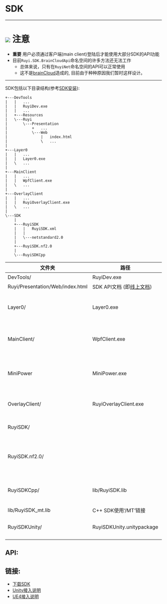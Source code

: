 # SDK

---
# ![](/docs/img/warning.png) 注意

- __重要__ 用户必须通过客户端(main client)登陆后才能使用大部分SDK的API功能
- 目前`Ruyi.SDK.BrainCloudApi`命名空间的许多方法还无法工作
	- 总体来说，只有在`RuyiNet`命名空间的API可以正常使用
    - 这不是[brainCloud](http://getbraincloud.com/)造成的, 目前由于种种原因我们暂时这样设计。

---

SDK包括以下目录结构(参考[SDK安装](../tutorials/setup.md)):
```
+---DevTools
|   |   ...
|   |   RuyiDev.exe
|   |   ...
|   +---Resources
|   \---Ruyi
|       \---Presentation
|           +   ...
|           \---Web
|               |   index.html
|               \   ...
|                       
+---Layer0
|   |   ...
|   |   Layer0.exe
|   \   ...
|                               
+---MainClient
|   |   ...
|   |   WpfClient.exe
|   \   ...
|
+---OverlayClient
|   |   ...
|   |   RuyiOverlayClient.exe
|   \   ...
|
\---SDK
    |   
    +---RuyiSDK
    |   |   RuyiSDK.xml
    |   |   
    |   \---netstandard2.0
    |               
    +---RuyiSDK.nf2.0
    |       
    \---RuyiSDKCpp
```

文件夹 | 路径 | 描述
-|-|-
DevTools/ | RuyiDev.exe | [开发者工具](devtool.md)
| Ruyi/Presentation/Web/index.html | SDK API文档 (即[线上文档](http://dev.playruyi.com/api))
Layer0/ | Layer0.exe | 客户端的保护进程(参考[平台架构](layer0.md))
MainClient/ | WpfClient.exe | 面向用户端界面(需要先layer0运行)
MiniPower | MiniPower.exe | [Ruyi Assist](ruyi_assist.md); [PC模式](pc_mode.md)的电量控制和硬件信息
OverlayClient/ | RuyiOverlayClient.exe | [游戏内界面](overlay.md) (由layer0管理)
RuyiSDK/ | | .Net/C# SDK (.Net标准2.0)
RuyiSDK.nf2.0/ | | .Net/C#支持.Net Framework 3.5 (Unity使用)
RuyiSDKCpp/ | lib/RuyiSDK.lib | C++ SDK使用‘/MD’链接
| lib/RuyiSDK_mt.lib | C++ SDK使用‘/MT’链接
RuyiSDKUnity/ | RuyiSDKUnity.unitypackage | Unity3D示例程序的Asset包

## API:

## 链接:

* [下载SDK](http://dev.playruyi.com/uservices)
* [Unity接入说明](unity.md)
* [UE4接入说明](ue4.md)
